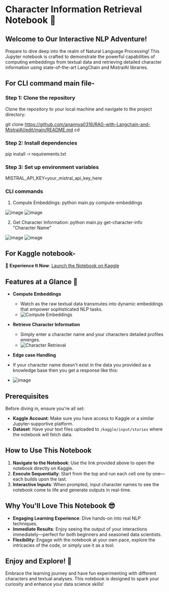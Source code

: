 # Character Information Retrieval Notebook 🌟

## Welcome to Our Interactive NLP Adventure!
Prepare to dive deep into the realm of Natural Language Processing! This Jupyter notebook is crafted to demonstrate the powerful capabilities of computing embeddings from textual data and retrieving detailed character information using state-of-the-art LangChain and MistralAI libraries.

## For CLI command main file-

### Step 1: Clone the repository
Clone the repository to your local machine and navigate to the project directory:

git clone https://github.com/anannya0316/RAG-with-Langchain-and-MistralAI/edit/main/README.md
cd <repository-directory>

### Step 2: Install dependencies
pip install -r requirements.txt

### Step 3: Set up environment variables
MISTRAL_API_KEY=your_mistral_api_key_here

### CLI commands 
1. Compute Embeddings: python main.py compute-embeddings <path-to-story-files> <path-to-vector-db>

![image](https://github.com/user-attachments/assets/ad9e7002-f363-4c3f-90a4-5e6c9245c40b)
![image](https://github.com/user-attachments/assets/6c6e8428-90d6-4e23-bf99-69e8b0149aff)

2. Get Character Information: python main.py get-character-info "Character Name" <path-to-vector-db>

![image](https://github.com/user-attachments/assets/7cc8248e-5bdc-4495-ba87-80f4c9d99758)
![image](https://github.com/user-attachments/assets/188ff6b0-c055-44e7-9e68-e2b8333522c9)


## For Kaggle notebook-

🔗 **Experience It Now**: [Launch the Notebook on Kaggle](https://www.kaggle.com/code/anannyachaudhary/langchain-assignment)

## Features at a Glance 🚀
- **Compute Embeddings**
  - Watch as the raw textual data transmutes into dynamic embeddings that empower sophisticated NLP tasks.
  - ![Compute Embeddings](https://github.com/user-attachments/assets/7e5ec5e1-89f3-4c68-8f5d-d2e815cab02a)

- **Retrieve Character Information**
  - Simply enter a character name and your characters detailed profiles emerges.
  - ![Character Retrieval](https://github.com/user-attachments/assets/fadeca18-2af5-4fcc-b004-4c44d10f3b82)
 
- **Edge case Handling**
- If your character name doesn't exist in the data you provided as a knowledge base then you get a response like this:
- ![image](https://github.com/user-attachments/assets/b616bd8d-9004-4276-ba8a-f9459cffe6fd)

## Prerequisites
Before diving in, ensure you're all set:
- **Kaggle Account**: Make sure you have access to Kaggle or a similar Jupyter-supportive platform.
- **Dataset**: Have your text files uploaded to `/kaggle/input/stories` where the notebook will fetch data.

## How to Use This Notebook
1. **Navigate to the Notebook**: Use the link provided above to open the notebook directly on Kaggle.
2. **Execute Sequentially**: Start from the top and run each cell one by one—each builds upon the last.
3. **Interactive Inputs**: When prompted, input character names to see the notebook come to life and generate outputs in real-time.

## Why You'll Love This Notebook 😎
- **Engaging Learning Experience**: Dive hands-on into real NLP techniques.
- **Immediate Results**: Enjoy seeing the output of your interactions immediately—perfect for both beginners and seasoned data scientists.
- **Flexibility**: Engage with the notebook at your own pace, explore the intricacies of the code, or simply use it as a tool.


## Enjoy and Explore! 🎉
Embrace the learning journey and have fun experimenting with different characters and textual analyses. This notebook is designed to spark your curiosity and enhance your data science skills!

